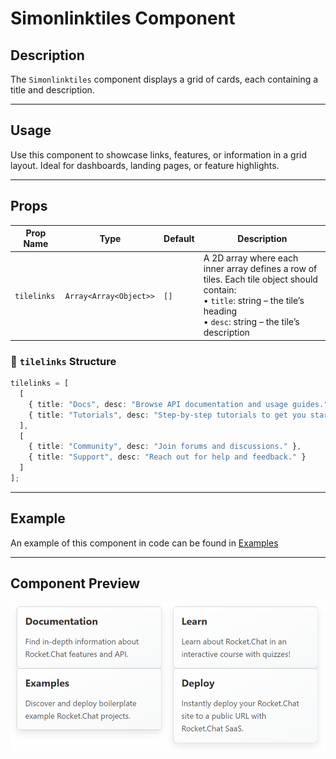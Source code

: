 # Simonlinktiles Component

## Description
The `Simonlinktiles` component displays a grid of cards, each containing a title and description.

---

## Usage

Use this component to showcase links, features, or information in a grid layout. Ideal for dashboards, landing pages, or feature highlights.

---

## Props

| Prop Name  | Type          | Default | Description                     |
|------------|---------------|---------|---------------------------------|
| `tilelinks`| `Array<Array<Object>>` | `[]` | A 2D array where each inner array defines a row of tiles. Each tile object should contain: <br>• `title`: string – the tile’s heading <br>• `desc`: string – the tile’s description |

### 🔧 `tilelinks` Structure

```ts
tilelinks = [
  [
    { title: "Docs", desc: "Browse API documentation and usage guides." },
    { title: "Tutorials", desc: "Step-by-step tutorials to get you started." }
  ],
  [
    { title: "Community", desc: "Join forums and discussions." },
    { title: "Support", desc: "Reach out for help and feedback." }
  ]
];
```

---

## Example
An example of this component in code can be found in [Examples](../examples/simonlinktiles.md)

---

## Component Preview
![Simonlinktiles image.](./docsImages/simonlinktilesImage.png "This is a Simonlinktiles component image.")
